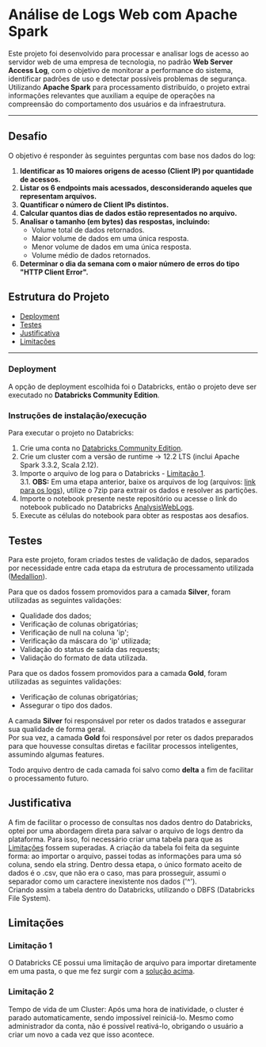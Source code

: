 # Análise de Logs Web com Apache Spark

Este projeto foi desenvolvido para processar e analisar logs de acesso ao servidor web de uma empresa de tecnologia, no padrão **Web Server Access Log**, com o objetivo de monitorar a performance do sistema, identificar padrões de uso e detectar possíveis problemas de segurança. Utilizando **Apache Spark** para processamento distribuído, o projeto extrai informações relevantes que auxiliam a equipe de operações na compreensão do comportamento dos usuários e da infraestrutura.

---

## Desafio

O objetivo é responder às seguintes perguntas com base nos dados do log:

1. **Identificar as 10 maiores origens de acesso (Client IP) por quantidade de acessos.**
2. **Listar os 6 endpoints mais acessados, desconsiderando aqueles que representam arquivos.**
3. **Quantificar o número de Client IPs distintos.**
4. **Calcular quantos dias de dados estão representados no arquivo.**
5. **Analisar o tamanho (em bytes) das respostas, incluindo:**
   - Volume total de dados retornados.
   - Maior volume de dados em uma única resposta.
   - Menor volume de dados em uma única resposta.
   - Volume médio de dados retornados.
6. **Determinar o dia da semana com o maior número de erros do tipo "HTTP Client Error".**

## Estrutura do Projeto

* [Deployment](#deployment)
* [Testes](#testes)
* [Justificativa](#justificativa)
* [Limitações](#limitações)

---

### Deployment

A opção de deployment escolhida foi o Databricks, então o projeto deve ser executado no **Databricks Community Edition**.

### Instruções de instalação/execução

Para executar o projeto no Databricks:

1. Crie uma conta no [Databricks Community Edition](https://community.cloud.databricks.com/).
2. Crie um cluster com a versão de runtime -> 12.2 LTS (inclui Apache Spark 3.3.2, Scala 2.12).
3. Importe o arquivo de log para o Databricks - [Limitação 1](#limitação-1). <br>
   3.1. **OBS:** Em uma etapa anterior, baixe os arquivos de log (arquivos: [link para os logs](https://github.com/seriallink/assignments/blob/main/)), utilize o 7zip para extrair os dados e resolver as partições.
4. Importe o notebook presente neste repositório ou acesse o link do notebook publicado no Databricks [AnalysisWebLogs](https://databricks-prod-cloudfront.cloud.databricks.com/public/4027ec902e239c93eaaa8714f173bcfc/3503433957191274/2200104924572813/8694441731238967/latest.html).
5. Execute as células do notebook para obter as respostas aos desafios.

## Testes

Para este projeto, foram criados testes de validação de dados, separados por necessidade entre cada etapa da estrutura de processamento utilizada ([Medallion](https://www.databricks.com/br/glossary/medallion-architecture)).

Para que os dados fossem promovidos para a camada **Silver**, foram utilizadas as seguintes validações:
- Qualidade dos dados;
- Verificação de colunas obrigatórias;
- Verificação de null na coluna 'ip';
- Verificação da máscara do 'ip' utilizada;
- Validação do status de saída das requests;
- Validação do formato de data utilizada.

Para que os dados fossem promovidos para a camada **Gold**, foram utilizadas as seguintes validações:
- Verificação de colunas obrigatórias;
- Assegurar o tipo dos dados.

A camada **Silver** foi responsável por reter os dados tratados e assegurar sua qualidade de forma geral. <br>
Por sua vez, a camada **Gold** foi responsável por reter os dados preparados para que houvesse consultas diretas e facilitar processos inteligentes, assumindo algumas features. <br>

Todo arquivo dentro de cada camada foi salvo como **delta** a fim de facilitar o processamento futuro.

## Justificativa

A fim de facilitar o processo de consultas nos dados dentro do Databricks, optei por uma abordagem direta para salvar o arquivo de logs dentro da plataforma. Para isso, foi necessário criar uma tabela para que as [Limitações](#limitações) fossem superadas. A criação da tabela foi feita da seguinte forma: ao importar o arquivo, passei todas as informações para uma só coluna, sendo ela string. Dentro dessa etapa, o único formato aceito de dados é o .csv, que não era o caso, mas para prosseguir, assumi o separador como um caractere inexistente nos dados ('^'). <br>
Criando assim a tabela dentro do Databricks, utilizando o DBFS (Databricks File System). <br>

## Limitações

### Limitação 1
O Databricks CE possui uma limitação de arquivo para importar diretamente em uma pasta, o que me fez surgir com a [solução acima](#justificativa).

### Limitação 2
Tempo de vida de um Cluster: Após uma hora de inatividade, o cluster é parado automaticamente, sendo impossível reiniciá-lo. Mesmo como administrador da conta, não é possível reativá-lo, obrigando o usuário a criar um novo a cada vez que isso acontece.
